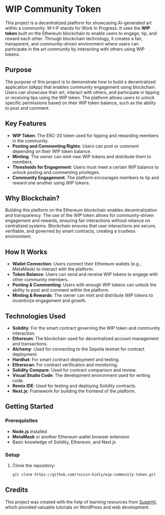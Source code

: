 # WIP Community Token

This project is a decentralized platform for showcasing AI-generated art within a community. W-I-P stands for Work In Progress. It uses the **WIP token** built on the Ethereum blockchain to enable users to engage, tip, and reward each other. Through blockchain technology, it creates a fair, transparent, and community-driven environment where users can participate in the art community by interacting with others using WIP tokens.

## Purpose

The purpose of this project is to demonstrate how to build a decentralized application (dApp) that enables community engagement using blockchain. Users can showcase their art, interact with others, and participate in tipping or receiving tips using the WIP token. The platform allows users to unlock specific permissions based on their WIP token balance, such as the ability to post and comment.

## Key Features

- **WIP Token**: The ERC-20 token used for tipping and rewarding members in the community.
- **Posting and Commenting Rights**: Users can post or comment depending on their WIP token balance.
- **Minting**: The owner can mint new WIP tokens and distribute them to members.
- **Thresholds for Engagement**: Users must meet a certain WIP balance to unlock posting and commenting privileges.
- **Community Engagement**: The platform encourages members to tip and reward one another using WIP tokens.

## Why Blockchain?

Building this platform on the Ethereum blockchain enables decentralization and transparency. The use of the WIP token allows for community-driven engagement and rewards, ensuring fair interactions without reliance on centralized systems. Blockchain ensures that user interactions are secure, verifiable, and governed by smart contracts, creating a trustless environment.

## How It Works

- **Wallet Connection**: Users connect their Ethereum wallets (e.g., MetaMask) to interact with the platform.
- **Token Balance**: Users can send and receive WIP tokens to engage with other community members.
- **Posting & Commenting**: Users with enough WIP tokens can unlock the ability to post and comment within the platform.
- **Minting & Rewards**: The owner can mint and distribute WIP tokens to incentivize engagement and growth.

## Technologies Used

- **Solidity**: For the smart contract governing the WIP token and community interaction.
- **Ethereum**: The blockchain used for decentralized account management and transactions.
- **Alchemy**: Used for connecting to the Sepolia testnet for contract deployment.
- **Hardhat**: For smart contract deployment and testing.
- **Etherscan**: For contract verification and monitoring.
- **Solidity Compare**: Used for contract comparison and review.
- **Visual Studio Code**: The development environment used for writing code.
- **Remix IDE**: Used for testing and deploying Solidity contracts.
- **Next.js**: Framework for building the frontend of the platform.

## Getting Started

### Prerequisites

- **Node.js** installed
- **MetaMask** or another Ethereum wallet browser extension
- Basic knowledge of Solidity, Ethereum, and Next.js

### Setup

1. Clone the repository:
   ```bash
   git clone https://github.com/roisin-kiely/wip-community-token.git

## Credits

This project was created with the help of learning resources from [SuperHi](https://www.superhi.com/), which provided valuable tutorials on WordPress and web development.
